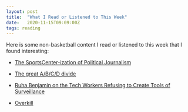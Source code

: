 ```yaml
---
layout: post
title:  "What I Read or Listened to This Week"
date:   2020-11-15T09:09:00Z
tags: reading
---
```

Here is some non-basketball content I read or listened to this week that I found interesting:


* [The SportsCenter-ization of Political Journalism](https://hrealsports.substack.com/p/the-sportscenter-ization-of-political)

* [The great A/B/C/D divide](https://vicki.substack.com/p/the-great-abcd-divide)

* [Ruha Benjamin on the Tech Workers Refusing to Create Tools of Surveillance](https://lithub.com/ruha-benjamin-on-the-tech-workers-refusing-to-create-tools-of-surveillance/)

* [Overkill](https://www.barnesandnoble.com/w/overkill-paul-a-offit-md/1130698113)
